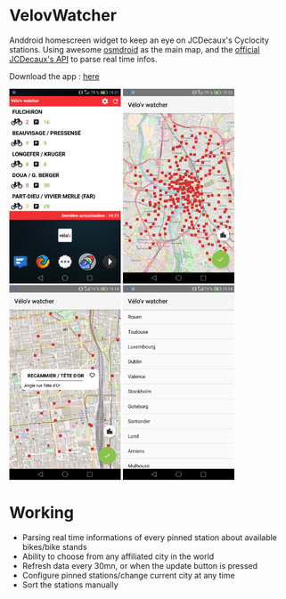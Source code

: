 # VelovWatcher
Anddroid homescreen widget to keep an eye on JCDecaux's Cyclocity stations. Using awesome [osmdroid](https://github.com/osmdroid/osmdroid) as the main map, and the [official JCDecaux's API](https://developer.jcdecaux.com/#/opendata/vls?page=getstarted) to parse real time infos.

Download the app : [here](https://drive.google.com/file/d/1DsNY1xj9vaT16b2hdO2LbqmYpgP8V1yo/view?usp=sharing)


<img src="homescreen.png" height="350" width="200"> <img src="city.png" height="350" width="200"> <img src="station.png" height="350" width="200"> <img src="contracts.png" height="350" width="200"> 

# Working
* Parsing real time informations of every pinned station about available bikes/bike stands
* Ability to choose from any affiliated city in the world
* Refresh data every 30mn, or when the update button is pressed
* Configure pinned stations/change current city at any time
* Sort the stations manually
